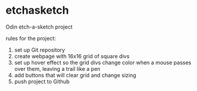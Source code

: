 # etchasketch
Odin etch-a-sketch project


rules for the project:

1. set up Git repository
2. create webpage with 16x16 grid of square divs
3. set up hover effect so the grid divs change color when a mouse passes over them, leaving a trail like a pen
4. add buttons that will clear grid and change sizing
5. push project to Github